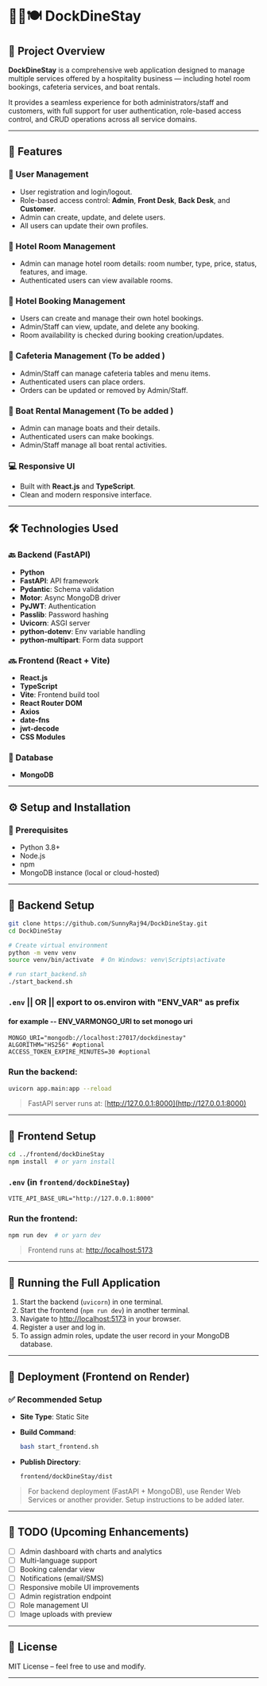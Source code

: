 # 🚢🏨🍽️ DockDineStay

## 📌 Project Overview

**DockDineStay** is a comprehensive web application designed to manage multiple services offered by a hospitality business — including hotel room bookings, cafeteria services, and boat rentals.

It provides a seamless experience for both administrators/staff and customers, with full support for user authentication, role-based access control, and CRUD operations across all service domains.

---

## 🚀 Features

### 🔐 User Management
- User registration and login/logout.
- Role-based access control: **Admin**, **Front Desk**, **Back Desk**, and **Customer**.
- Admin can create, update, and delete users.
- All users can update their own profiles.

### 🏨 Hotel Room Management
- Admin can manage hotel room details: room number, type, price, status, features, and image.
- Authenticated users can view available rooms.

### 📅 Hotel Booking Management
- Users can create and manage their own hotel bookings.
- Admin/Staff can view, update, and delete any booking.
- Room availability is checked during booking creation/updates.

### 🍴 Cafeteria Management (To be added )
- Admin/Staff can manage cafeteria tables and menu items.
- Authenticated users can place orders.
- Orders can be updated or removed by Admin/Staff.

### 🚤 Boat Rental Management (To be added )
- Admin can manage boats and their details.
- Authenticated users can make bookings.
- Admin/Staff manage all boat rental activities.

### 💻 Responsive UI
- Built with **React.js** and **TypeScript**.
- Clean and modern responsive interface.

---

## 🛠️ Technologies Used

### 🔙 Backend (FastAPI)
- **Python**
- **FastAPI**: API framework
- **Pydantic**: Schema validation
- **Motor**: Async MongoDB driver
- **PyJWT**: Authentication
- **Passlib**: Password hashing
- **Uvicorn**: ASGI server
- **python-dotenv**: Env variable handling
- **python-multipart**: Form data support

### 🔜 Frontend (React + Vite)
- **React.js**
- **TypeScript**
- **Vite**: Frontend build tool
- **React Router DOM**
- **Axios**
- **date-fns**
- **jwt-decode**
- **CSS Modules**

### 🧩 Database
- **MongoDB**

---

## ⚙️ Setup and Installation

### 🔹 Prerequisites
- Python 3.8+
- Node.js
- npm
- MongoDB instance (local or cloud-hosted)

---

## 🔧 Backend Setup

```bash
git clone https://github.com/SunnyRaj94/DockDineStay.git
cd DockDineStay

# Create virtual environment
python -m venv venv
source venv/bin/activate  # On Windows: venv\Scripts\activate

# run start_backend.sh
./start_backend.sh
````

### `.env` || OR || export to os.environ with "ENV_VAR" as prefix 
#### for example -- ENV_VARMONGO_URI to set monogo uri

```env
MONGO_URI="mongodb://localhost:27017/dockdinestay"
ALGORITHM="HS256" #optional
ACCESS_TOKEN_EXPIRE_MINUTES=30 #optional
```

### Run the backend:

```bash
uvicorn app.main:app --reload
```

> FastAPI server runs at: [http://127.0.0.1:8000](http://127.0.0.1:8000)

---

## 🎨 Frontend Setup

```bash
cd ../frontend/dockDineStay
npm install  # or yarn install
```

### `.env` (in `frontend/dockDineStay`)

```env
VITE_API_BASE_URL="http://127.0.0.1:8000"
```

### Run the frontend:

```bash
npm run dev  # or yarn dev
```

> Frontend runs at: [http://localhost:5173](http://localhost:5173)

---

## 🧪 Running the Full Application

1. Start the backend (`uvicorn`) in one terminal.
2. Start the frontend (`npm run dev`) in another terminal.
3. Navigate to [http://localhost:5173](http://localhost:5173) in your browser.
4. Register a user and log in.
5. To assign admin roles, update the user record in your MongoDB database.

---

## 🚀 Deployment (Frontend on Render)

### ✅ Recommended Setup

* **Site Type**: Static Site
* **Build Command**:

  ```bash
  bash start_frontend.sh
  ```
* **Publish Directory**:

  ```
  frontend/dockDineStay/dist
  ```

> For backend deployment (FastAPI + MongoDB), use Render Web Services or another provider. Setup instructions to be added later.

---

## 📌 TODO (Upcoming Enhancements)

* [ ] Admin dashboard with charts and analytics
* [ ] Multi-language support
* [ ] Booking calendar view
* [ ] Notifications (email/SMS)
* [ ] Responsive mobile UI improvements
* [ ] Admin registration endpoint
* [ ] Role management UI
* [ ] Image uploads with preview

---

## 📄 License

MIT License – feel free to use and modify.

---
